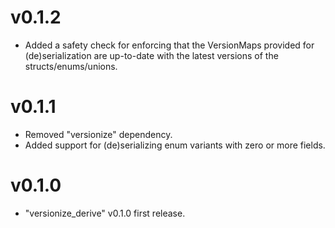 # v0.1.2

- Added a safety check for enforcing that the VersionMaps provided for
  (de)serialization are up-to-date with the latest versions of the
  structs/enums/unions.

# v0.1.1

- Removed "versionize" dependency.
- Added support for (de)serializing enum variants with zero or more fields.

# v0.1.0

- "versionize_derive" v0.1.0 first release.
